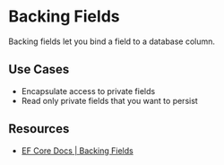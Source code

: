 # Backing Fields

Backing fields let you bind a field to a database column.  

## Use Cases

- Encapsulate access to private fields
- Read only private fields that you want to persist

## Resources

- [EF Core Docs | Backing Fields](https://learn.microsoft.com/en-us/ef/core/modeling/backing-field)
